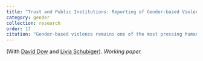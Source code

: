 ```yaml
---
title: "Trust and Public Institutions: Reporting of Gender-based Violence in Guatemala. "
category: gender
collection: research
order: 17
citation: "Gender-based violence remains one of the most pressing human rights issues of our time, and accountability for these crimes remains weak. Gender-based violence is also starkly under-reported. Possible reasons for under-reporting include social norms, psychological costs, and a lack of trust in, as well as limited access to, relevant institutions. How can the issue of under-reporting be addressed? We investigate whether the expansion of specific offices and agencies belonging to the Ministerio Público (General Attorney's office) increased the reporting of gender-based violence in Guatemala. These recently expanded institutions are comparatively well-trusted points of access for reporting crimes, and thus enable us to study the impact of policy efforts to mitigate under-reporting, one of the enduring challenges for prosecuting gender-based violence."
---
```


(With [David Dow](https://sites.google.com/view/davidadow/home) and [Livia Schubiger](https://liviaschubiger.com/)). *Working paper.*    